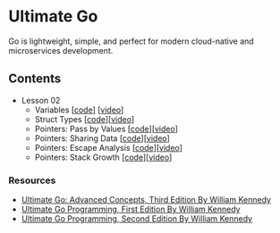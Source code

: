 # Ultimate Go

Go is lightweight, simple, and perfect for modern cloud-native and microservices development.

## Contents

- Lesson 02
  - Variables [[code](https://github.com/gkjoyes/ultimate-go/tree/main/lesson2/variables)] [[video](https://learning.oreilly.com/videos/ultimate-go-advanced/9780135339503/9780135339503-UGO3_02_01/)]
  - Struct Types [[code](https://github.com/gkjoyes/ultimate-go/tree/main/lesson2/struct_types)][[video](https://learning.oreilly.com/videos/ultimate-go-advanced/9780135339503/9780135339503-UGO3_02_02/)]
  - Pointers: Pass by Values [[code](https://github.com/gkjoyes/ultimate-go/tree/main/lesson3/pointers/example1)][[video](https://learning.oreilly.com/videos/ultimate-go-advanced/9780135339503/9780135339503-UGO3_02_03_01/)]
  - Pointers: Sharing Data [[code](https://github.com/gkjoyes/ultimate-go/tree/main/lesson3/pointers/example2)][[video](https://learning.oreilly.com/videos/ultimate-go-advanced/9780135339503/9780135339503-UGO3_02_03_02/)]
  - Pointers: Escape Analysis [[code](https://github.com/gkjoyes/ultimate-go/tree/main/lesson3/pointers/example3)][[video](https://learning.oreilly.com/videos/ultimate-go-advanced/9780135339503/9780135339503-UGO3_02_03_03/)]
  - Pointers: Stack Growth [[code](https://github.com/gkjoyes/ultimate-go/tree/main/lesson3/pointers/example4)][[video](https://learning.oreilly.com/videos/ultimate-go-advanced/9780135339503/9780135339503-UGO3_02_03_04/)]

### Resources

- [Ultimate Go: Advanced Concepts, Third Edition By William Kennedy](https://learning.oreilly.com/course/ultimate-go-advanced/9780135339503/)
- [Ultimate Go Programming, First Edition By William Kennedy](https://learning.oreilly.com/course/ultimate-go-programming/9780134757476/)
- [Ultimate Go Programming, Second Edition By William Kennedy](https://learning.oreilly.com/course/ultimate-go-programming/9780135261651/)